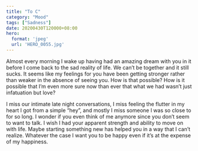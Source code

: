```yaml
---
title: "To C"
category: "Mood"
tags: ["Sadness"]
date: 20200430T120000+08:00
hero:
  format: 'jpeg'
  url: 'HERO_0055.jpg'
---
```

Almost every morning I wake up having had an amazing dream with you in it before I come back to the sad reality of life. We can’t be together and it still sucks. It seems like my feelings for you have been getting stronger rather than weaker in the absence of seeing you. How is that possible? How is it possible that I’m even more sure now than ever that what we had wasn’t just infatuation but love?

I miss our intimate late night conversations, I miss feeling the flutter in my heart I got from a simple “hey”, and mostly I miss someone I was so close to for so long. I wonder if you even think of me anymore since you don’t seem to want to talk. I wish I had your apparent strength and ability to move on with life. Maybe starting something new has helped you in a way that I can’t realize. Whatever the case I want you to be happy even if it’s at the expense of my happiness.
